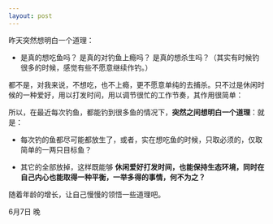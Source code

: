 ```yaml
---
layout: post
---
```

 
昨天突然想明白一个道理：

- 是真的想吃鱼吗？ 是真的对钓鱼上瘾吗？ 是真的想杀生吗？（其实有时候钓很多的时候，感觉有些不愿意继续作钓。）

都不是，对我来说，不想吃，也不上瘾，更不愿意单纯的去捕杀。只不过是休闲时候的一种爱好，用以打发时间，用以调节很忙的工作节奏，其作用很简单：  

所以，在最近每次钓鱼，都能钓到很多鱼的情况下，__突然之间想明白一个道理__：就是：

- 每次钓的鱼都尽可能都放生了，或者，实在想吃鱼的时候，只取必须的，仅取简单的一两只目标鱼？

- 其它的全部放掉，这样既能够 __休闲爱好打发时间，也能保持生态环境，同时在自己内心也能取得一种平衡，一举多得的事情，何不为之？__

随着年龄的增长，让自己慢慢的领悟一些道理吧。

6月7日 晚
